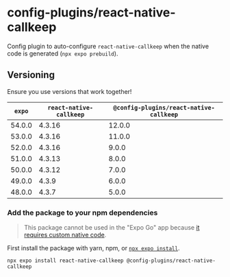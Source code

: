 # config-plugins/react-native-callkeep

Config plugin to auto-configure `react-native-callkeep` when the native code is generated (`npx expo prebuild`).

## Versioning

Ensure you use versions that work together!

| `expo` | `react-native-callkeep` | `@config-plugins/react-native-callkeep` |
| ------ | ----------------------- | --------------------------------------- |
| 54.0.0 | 4.3.16                  | 12.0.0                                  |
| 53.0.0 | 4.3.16                  | 11.0.0                                  |
| 52.0.0 | 4.3.16                  | 9.0.0                                   |
| 51.0.0 | 4.3.13                  | 8.0.0                                   |
| 50.0.0 | 4.3.12                  | 7.0.0                                   |
| 49.0.0 | 4.3.9                   | 6.0.0                                   |
| 48.0.0 | 4.3.7                   | 5.0.0                                   |

### Add the package to your npm dependencies

> This package cannot be used in the "Expo Go" app because [it requires custom native code](https://docs.expo.io/workflow/customizing/).

First install the package with yarn, npm, or [`npx expo install`](https://docs.expo.io/workflow/expo-cli/#expo-install).

```
npx expo install react-native-callkeep @config-plugins/react-native-callkeep
```
